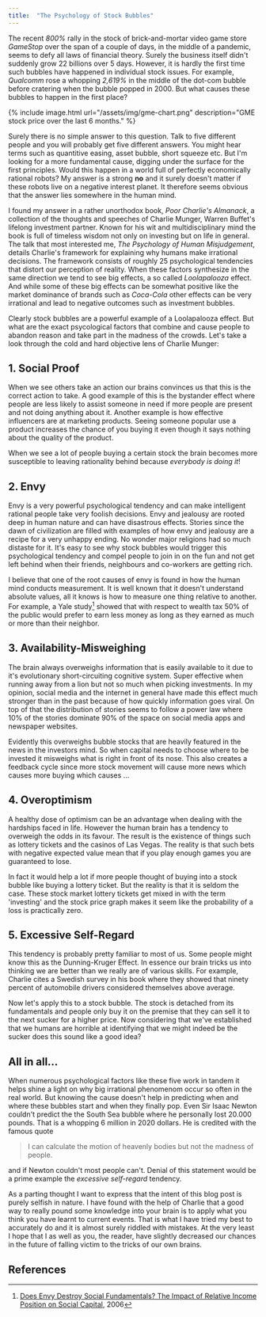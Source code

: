 ```yaml
---
title:  "The Psychology of Stock Bubbles"
---
```



The recent *800%* rally in the stock of brick-and-mortar video game store *GameStop* over the span of a couple of days, in the middle of a pandemic, seems to defy all laws of financial theory. Surely the business itself didn't suddenly grow 22 billions over 5 days. However, it is hardly the first time such bubbles have happened in individual stock issues. For example, *Qualcomm* rose a whopping *2,619%* in the middle of the dot-com bubble before cratering when the bubble popped in 2000. But what causes these bubbles to happen in the first place? 


{% include image.html url="/assets/img/gme-chart.png" description="GME stock price over the last 6 months." %}


Surely there is no simple answer to this question. Talk to five different people and you will probably get five different answers. You might hear terms such as quantitive easing, asset bubble, short squeeze etc. But I'm looking for a more fundamental cause, digging under the surface for the first principles. Would this happen in a world full of perfectly economically rational robots? My answer is a strong **no** and it surely doesn't matter if these robots live on a negative interest planet. It therefore seems obvious that the answer lies somewhere in the human mind.


I found my answer in a rather unorthodox book, *Poor Charlie's Almanack*, a collection of the thoughts and speeches of Charlie Munger, Warren Buffet's lifelong investment partner. Known for his wit and multidisciplinary mind the book is full of timeless wisdom not only on investing but on life in general. The talk that most interested me, *The Psychology of Human Misjudgement*, details Charlie's framework for explaining why humans make irrational decisions. The framework consists of roughly 25 psychological tendencies that distort our perception of reality. When these factors synthesize in the same direction we tend to see big effects, a so called *Loolapalooza* effect. And while some of these big effects can be somewhat positive like the market dominance of brands such as *Coca-Cola* other effects can be very irrational and lead to negative outcomes such as investment bubbles. 


Clearly stock bubbles are a powerful example of a Loolapalooza effect. But what are the exact psycological factors that combine and cause people to abandon reason and take part in the madness of the crowds. Let's take a look through the cold and hard objective lens of Charlie Munger:


##  1. Social Proof    

When we see others take an action our brains convinces us that this is the correct action to take. A good example of this is the bystander effect where people are less likely to assist someone in need if more people are present and not doing anything about it. Another example is how effective influencers are at marketing products. Seeing someone popular use a product increases the chance of you buying it even though it says nothing about the quality of the product.


When we see a lot of people buying a certain stock the brain becomes more susceptible to leaving rationality behind because *everybody is doing it*! 

## 2. Envy
Envy is a very powerful psychological tendency and can make intelligent rational people take very foolish decisions. Envy and jealousy are rooted deep in human nature and can have disastrous effects. Stories since the dawn of civilization are filled with examples of how envy and jealousy are a recipe for a very unhappy ending.  No wonder major religions had so much distaste for it. It's easy to see why stock bubbles would trigger this psychological tendency and compel people to join in on the fun and not get left behind when their friends, neighbours and co-workers are getting rich.     


I believe that one of the root causes of envy is found in how the human mind conducts measurement. It is well known that it doesn't understand absolute values, all it knows is how to measure one thing relative to another. For example, a Yale study[^1] showed that with respect to wealth tax 50% of the public would prefer to earn less money as long as they earned as much or more than their neighbor.

## 3. Availability-Misweighing
The brain always overweighs information that is easily available to it due to it's evolutionary short-circuiting cognitive system. Super effective when running away from a lion but not so much when picking investments. In my opinion, social media and the internet in general have made this effect much stronger than in the past because of how quickly information goes viral. On top of that the distribution of stories seems to follow a power law where 10% of the stories dominate 90% of the space on social media apps and newspaper websites.    


Evidently this overweighs bubble stocks that are heavily featured in the news in the investors mind. So when capital needs to choose where to be invested it misweighs what is right in front of its nose. This also creates a feedback cycle since more stock movement will cause more news which causes more buying which causes ...


## 4. Overoptimism
A healthy dose of optimism can be an advantage when dealing with the hardships faced in life. However the human brain has a tendency to overweigh the odds in its favour. The result is the existence of things such as lottery tickets and the casinos of Las Vegas. The reality is that such bets with negative expected value mean that if you play enough games you are guaranteed to lose.    


In fact it would help a lot if more people thought of buying into a stock bubble like buying a lottery ticket. But the reality is that it is seldom the case. These stock market lottery tickets get mixed in with the term 'investing' and the stock price graph makes it seem like the probability of a loss is practically zero. 



## 5. Excessive Self-Regard
This tendency is probably pretty familiar to most of us. Some people might know this as the Dunning-Kruger Effect. In essence our brain tricks us into thinking we are  better than we really are of various skills. For example, Charlie cites a Swedish survey in his book where they showed that ninety percent of automobile drivers considered themselves above average.    

Now let's apply this to a stock bubble. The stock is detached from its fundamentals and people only buy it on the premise that they can sell it to the next sucker for a higher price. Now considering that we've established that we humans are horrible at identifying that we might indeed be the sucker does this sound like a good idea? 


## All in all...
When numerous psychological factors like these five work in tandem  it helps shine a light on why big irrational phenomenom occur so often in the real world. But knowing the cause doesn't help in predicting when and where these bubbles start and when they finally pop. Even Sir Isaac Newton couldn't predict the the South Sea bubble where he personally lost 20.000 pounds. That is a whopping 6 million  in 2020 dollars. He is credited with the famous quote 

>I can calculate the motion of heavenly bodies but not the madness of people.

and if Newton couldn't most people can't. Denial of this statement would be a prime example the *excessive self-regard* tendency. 


As a parting thought I want to express that the intent of this blog post is purely selfish in nature. I have found with the help of Charlie that a good way to really pound some knowledge into your brain is to apply what you think you have learnt to current events. That is what I have tried my best to accurately do and it is almost surely riddled with mistakes. At the very least I hope that I as well as you, the reader, have slightly decreased our chances in the future of falling victim to the tricks of our own brains.




## References 
[^1]:[Does Envy Destroy Social Fundamentals? The Impact of Relative Income Position on Social Capital](https://papers.ssrn.com/sol3/papers.cfm?abstract_id=1127015), 2006